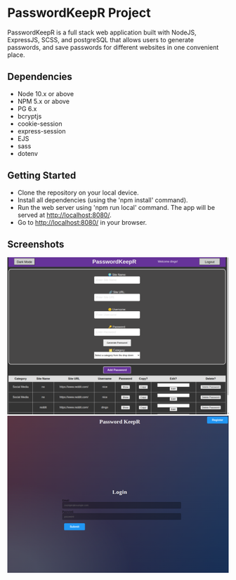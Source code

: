 # PasswordKeepR Project

PasswordKeepR is a full stack web application built with NodeJS, ExpressJS, SCSS, and postgreSQL that allows users to generate passwords, and save passwords for different websites in one convenient place.

## Dependencies

- Node 10.x or above
- NPM 5.x or above
- PG 6.x
- bcryptjs
- cookie-session
- express-session
- EJS
- sass
- dotenv

## Getting Started

- Clone the repository on your local device.
- Install all dependencies (using the 'npm install' command).
- Run the web server using 'npm run local' command. The app will be served at <http://localhost:8080/>.
- Go to <http://localhost:8080/> in your browser.

## Screenshots

!["Main Page"](https://github.com/bclokie/PasswordKeepR/blob/master/docs/main-page.png?raw=true)
!["Login Page"](https://github.com/bclokie/PasswordKeepR/blob/master/docs/login-page.png?raw=true)
